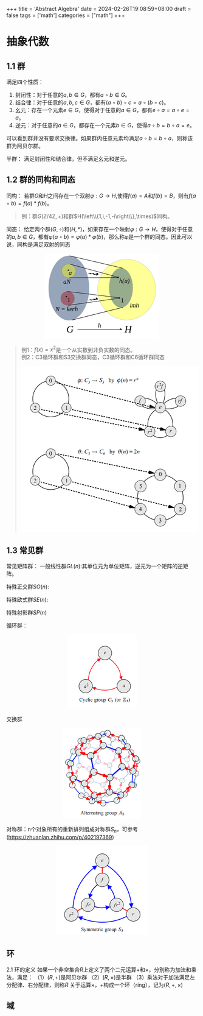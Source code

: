 +++
title = 'Abstract Algebra'
date = 2024-02-26T19:08:59+08:00
draft = false
tags = ['math']
categories = ["math"]
+++


# 抽象代数

## 1.1 群

满足四个性质：
1. 封闭性：对于任意的$a,b\in G$，都有$a\circ b\in G$。
2. 结合律：对于任意的$a,b,c\in G$，都有$(a\circ b)\circ c=a\circ(b\circ c)$。
3. 幺元：存在一个元素$e\in G$，使得对于任意的$a\in G$，都有$e\circ a=a\circ e=a$。
4. 逆元：对于任意的$a\in G$，都存在一个元素$b\in G$，使得$a\circ b=b\circ a=e$。

可以看到群并没有要求交换律。如果群内任意元素均满足$a\circ b=b\circ a$，则称该群为阿贝尔群。

半群：
    满足封闭性和结合律，但不满足幺元和逆元。
## 1.2 群的同构和同态

同构：
若群$G$和$H$之间存在一个双射$\varphi:G\to H$,使得$f(a)=A$和$f(b)=B$，则有$f(a\circ b)=f(a)\ast f(b)$。

> 例：群$G(\mathbb{Z}/4\mathbb{Z},+)$和群$H(\left\\{1,i,-1,-i\right\\},\times)$同构。

同态：
给定两个群$(G,\circ)$和$(H,\ast)$，如果存在一个映射$\varphi:G\to H$，使得对于任意的$a,b\in G$，都有$\varphi(a\circ b)=\varphi(a)\ast\varphi(b)$，那么称$\varphi$是一个群的同态。因此可以说，同构是满足双射的同态
<center>

![title](./pic/homomorphism.png)

</center>

> 例1：$f(x)=x^2$是一个从实数到非负实数的同态。\
> 例2：C3循环群和S3交换群同态，C3循环群和C6循环群同态<center>![图源自visual group theory](./pic/homomorphism_2.png)</center>

## 1.3 常见群

常见矩阵群：
一般线性群$GL(n)$:其单位元为单位矩阵，逆元为一个矩阵的逆矩阵。

特殊正交群$SO(n)$:

特殊欧式群$SE(n)$:

特殊射影群$SP(n)$

循环群：
<p align="center">
  <img src="./pic/cyclic_group.png" alt="cyclic group">
</p>
交换群
<p align="center">
  <img src="./pic/alternating_group.png" alt="cyclic group">
</p>

对称群：n个对象所有的重新排列组成对称群$S_n$，可参考(https://zhuanlan.zhihu.com/p/402197369)
<p align="center">
  <img src="./pic/symmetric_group.png" alt="cyclic group">
</p>

## 环

2.1 环的定义
如果一个非空集合$R$上定义了两个二元运算$+$和$\times$，分别称为加法和乘法，满足：
（1）$(R,+)$是阿贝尔群
（2）$(R,\times)$是半群
（3）乘法对于加法满足左分配律、右分配律，则称$R$
 关于运算$\times$，$+$构成一个环（ring），记为$(R,+,\times)$

## 域


